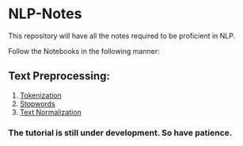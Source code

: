 # NLP-Notes

This repository will have all the notes required to be proficient in NLP.

Follow the Notebooks in the following manner:

## Text Preprocessing:
1. [Tokenization](https://github.com/Raj-dot-GitHub/NLP-Notes/tree/main/Tokenization)
2. [Stopwords](https://github.com/Raj-dot-GitHub/NLP-Notes/tree/main/Stopwords)
3. [Text Normalization](https://github.com/Raj-dot-GitHub/NLP-Notes/tree/main/Text%20Normalization)


### The tutorial is still under development. So have patience.
